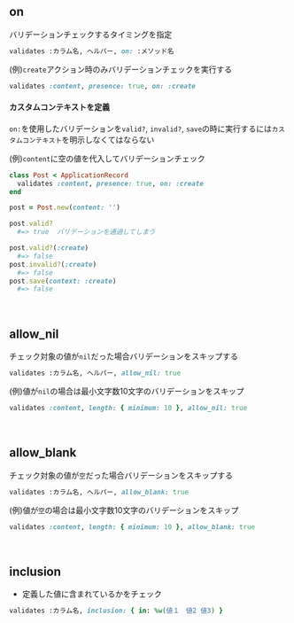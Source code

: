 ## on
バリデーションチェックするタイミングを指定
  
```rb
validates :カラム名, ヘルパー, on: :メソッド名
```
  
(例)`create`アクション時のみバリデーションチェックを実行する
```rb
validates :content, presence: true, on: :create
```
  
#### カスタムコンテキストを定義
`on:`を使用したバリデーションを`valid?`, `invalid?`, `save`の時に実行するには`カスタムコンテキスト`を明示しなくてはならない
  
(例)`content`に空の値を代入してバリデーションチェック
```rb
class Post < ApplicationRecord
  validates :content, presence: true, on: :create
end
```
```rb
post = Post.new(content: '')

post.valid?
  #=> true  バリデーションを通過してしまう

post.valid?(:create)
  #=> false
post.invalid?(:create)
  #=> false
post.save(context: :create)
  #=> false
```
    
<br>
  
## allow_nil
チェック対象の値が`nil`だった場合バリデーションをスキップする
```rb
validates :カラム名, ヘルパー, allow_nil: true
```
(例)値が`nil`の場合は最小文字数10文字のバリデーションをスキップ
```rb
validates :content, length: { minimum: 10 }, allow_nil: true
```
  
<br>
  
## allow_blank
チェック対象の値が`空`だった場合バリデーションをスキップする
```rb
validates :カラム名, ヘルパー, allow_blank: true
```
(例)値が`空`の場合は最小文字数10文字のバリデーションをスキップ
```rb
validates :content, length: { minimum: 10 }, allow_blank: true
```
  
<br>
  
## inclusion
- 定義した値に含まれているかをチェック
```rb
validates :カラム名, inclusion: { in: %w(値１　値2 値3) }
```
